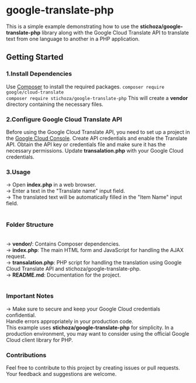 # google-translate-php
This is a simple example demonstrating how to use the <b>stichoza/google-translate-php</b> library along with the Google Cloud Translate API to translate text from one language to another in a PHP application.<br>
<h2>Getting Started</h2>
<h3>1.Install Dependencies</h3>
Use <a href="https://getcomposer.org/" taget="_blank">Composer</a> to install the required packages.
<code>composer require google/cloud-translate
composer require stichoza/google-translate-php</code>
This will create a <b>vendor</b> directory containing the necessary files.<br>
<h3>2.Configure Google Cloud Translate API</h3>
Before using the  Google Cloud Translate API, you need to set up a project in the <a href="https://console.cloud.google.com/" taget="_blank">Google Cloud Console</a>. Create API credentials and enable the Translate API. Obtain the API key or credentials file and make sure it has the necessary permissions.
Update <b>transalation.php</b> with your Google Cloud credentials.

<h3>3.Usage</h3>
-> Open <b>index.php</b> in a web browser.<br>
-> Enter a text in the "Translate name" input field.<br>
-> The translated text will be automatically filled in the "Item Name" input field.<br>
<br>
<h3>Folder Structure</h3>
<br>
-> <b>vendor/</b>: Contains Composer dependencies.<br>
-> <b>index.php</b>: The main HTML form and JavaScript for handling the AJAX request.<br>
-> <b>transalation.php</b>: PHP script for handling the translation using Google Cloud Translate API and stichoza/google-translate-php.<br>
-> <b>README.md</b>: Documentation for the project.<br>
<br>
<h3>Important Notes</h3>
-> Make sure to secure and keep your Google Cloud credentials confidential.<br>
Handle errors appropriately in your production code.<br>
This example uses <b>stichoza/google-translate-php</b> for simplicity. In a production environment, you may want to consider using the official Google Cloud client library for PHP.<br>
<h3>Contributions</h3>
Feel free to contribute to this project by creating issues or pull requests. Your feedback and suggestions are welcome.


